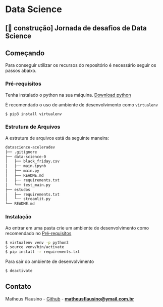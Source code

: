# Data Science
## [🔨 construção] Jornada de desafios de Data Science

<!-- GETTING STARTED -->
## Começando

Para conseguir utilizar os recursos do repositório é necessário seguir os passos abaixo.

### Pré-requisitos

Tenha instalado o python na sua máquina. [Download python](https://www.python.org/downloads/)

É recomendado o uso de ambiente de desenvolvimento como ```virtualenv```

```bash
$ pip3 install virtualenv
```

### Estrutura de Arquivos

A estrutura de arquivos está da seguinte maneira:

```bash
datascience-aceleradev
├── .gitignore
├── data-science-0
│   ├── black_friday.csv
│   ├── main.ipynb
│   ├── main.py
│   ├── README.md
│   ├── requirements.txt
│   └── test_main.py
├── estudos
│   ├── requirements.txt
│   └── streamlit.py
└── README.md
```

### Instalação

Ao entrar em uma pasta crie um ambiente de desenvolvimento como recomendado no [Pré-requisitos](#Pré-requisitos)

```bash
$ virtualenv venv -p python3
$ source venv/bin/activate
$ pip install -r requirements.txt
```

Para sair do ambiente de desenvolvimento

```bash
$ deactivate
```

<!-- CONTACT -->

## Contato

Matheus Flausino - [Github](https://github.com/MatheusFlausino) - **matheusflausino@ymail.com.br**